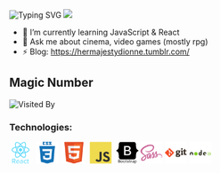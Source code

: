 <img src="https://readme-typing-svg.demolab.com?font=Fira+Code&size=25&pause=1000&color=FFA9C3&background=34FFA500&width=435&lines=Are+you+winning%2C+daughter%3F;Yes+dad%2C+my+code+works" alt="Typing SVG" />
<img src="https://64.media.tumblr.com/b689777fa7bc396644dce4f7968241a2/6a9bc77ec4b692cc-1f/s540x810/77fbf55d49bd9624266bee2e72b8a4e36a6bb2bf.gifv" />
<!--
**eyesmaybeyes/eyesmaybeyes** is a ✨ _special_ ✨ repository because its `README.md` (this file) appears on your GitHub profile.
    -->

-   🍓 I’m currently learning JavaScript & React
-   🍿 Ask me about cinema, video games (mostly rpg)
-   ⚡ Blog: https://hermajestydionne.tumblr.com/

## Magic Number

![Visited By](https://count.getloli.com/get/@eyesmaybeyes?theme=gelbooru)

### Technologies:

<div>
  <img src="https://github.com/devicons/devicon/blob/master/icons/react/react-original-wordmark.svg" title="React" alt="React" width="40" height="40"/>&nbsp;
  <img src="https://github.com/devicons/devicon/blob/master/icons/css3/css3-plain-wordmark.svg" title="CSS3" alt="CSS" width="40" height="40"/>&nbsp;
  <img src="https://github.com/devicons/devicon/blob/master/icons/html5/html5-original.svg" title="HTML5" alt="HTML" width="40" height="40"/>&nbsp;
  <img src="https://github.com/devicons/devicon/blob/master/icons/javascript/javascript-original.svg" title="JavaScript" alt="JavaScript" width="40" height="40"/>&nbsp;
  <img src="https://github.com/devicons/devicon/blob/master/icons/bootstrap/bootstrap-plain-wordmark.svg" title="bootstrap" alt="bootstrap" width="40" height="40"/>
  <img src="https://github.com/devicons/devicon/blob/master/icons/sass/sass-original.svg" title="Sass" alt="Sass" width="40" height="40"/>
  <img src="https://github.com/devicons/devicon/blob/master/icons/git/git-original-wordmark.svg" title="Git" alt="Git" width="40" height="40"/>
  <img src="https://github.com/devicons/devicon/blob/master/icons/nodejs/nodejs-original-wordmark.svg" title="nodejs" alt="nodejs" width="40" height="40"/>
</div>

